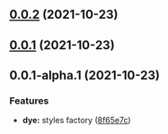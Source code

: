 ## [0.0.2](https://github.com/prostojs/dye/compare/v0.0.1...v0.0.2) (2021-10-23)



## [0.0.1](https://github.com/prostojs/dye/compare/v0.0.1-alpha.1...v0.0.1) (2021-10-23)



## 0.0.1-alpha.1 (2021-10-23)


### Features

* **dye:** styles factory ([8f65e7c](https://github.com/prostojs/dye/commit/8f65e7caedd84b363087d3a2736f52b3700ea1c5))



